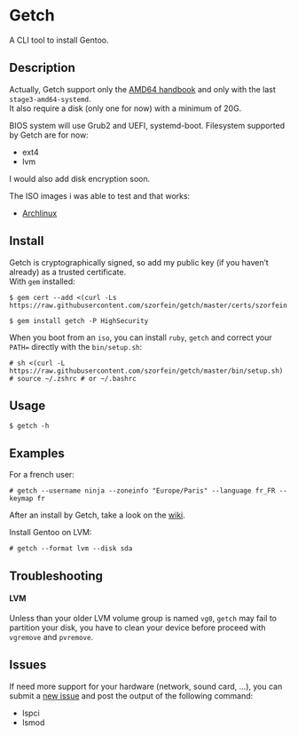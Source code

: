 # Getch
A CLI tool to install Gentoo.

## Description
Actually, Getch support only the [AMD64 handbook](https://wiki.gentoo.org/wiki/Handbook:AMD64) and only with the last `stage3-amd64-systemd`.  
It also require a disk (only one for now) with a minimum of 20G.  

BIOS system will use Grub2 and UEFI, systemd-boot. Filesystem supported by Getch are for now:
+ ext4
+ lvm

I would also add disk encryption soon.

The ISO images i was able to test and that works:
+ [Archlinux](https://www.archlinux.org/download/)

## Install
Getch is cryptographically signed, so add my public key (if you haven’t already) as a trusted certificate.  
With `gem` installed:

    $ gem cert --add <(curl -Ls https://raw.githubusercontent.com/szorfein/getch/master/certs/szorfein.pem)

    $ gem install getch -P HighSecurity

When you boot from an `iso`, you can install `ruby`, `getch` and correct your `PATH=` directly with the `bin/setup.sh`:

    # sh <(curl -L https://raw.githubusercontent.com/szorfein/getch/master/bin/setup.sh)
    # source ~/.zshrc # or ~/.bashrc

## Usage

    $ getch -h

## Examples
For a french user:

    # getch --username ninja --zoneinfo "Europe/Paris" --language fr_FR --keymap fr

After an install by Getch, take a look on the [wiki](https://github.com/szorfein/getch/wiki).

Install Gentoo on LVM:

    # getch --format lvm --disk sda

## Troubleshooting

#### LVM
Unless than your older LVM volume group is named `vg0`, `getch` may fail to partition your disk, you have to clean your device before proceed with `vgremove` and `pvremove`.

## Issues
If need more support for your hardware (network, sound card, ...), you can submit a [new issue](https://github.com/szorfein/getch/issues/new) and post the output of the following command:
+ lspci
+ lsmod
